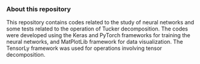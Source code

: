 ### About this repository
This repository contains codes related to the study of neural networks and some tests related to the operation of Tucker decomposition. The codes were developed using the Keras and PyTorch frameworks for training the neural networks, and MatPlotLib framework for data visualization. The TensorLy framework was used for operations involving tensor decomposition.
